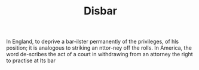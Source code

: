 ---
title: Disbar
letter: D
permalink: "/definitions/bld-disbar.html"
body: In England, to deprive a bar-ilster permanently of the privileges, of hls position;
  it is analogous to striking an nttor-ney off the rolls. In America, the word de-scribes
  the act of a court in withdrawing from an attorney the right to practise at Its
  bar
published_at: '2018-07-07'
source: Black's Law Dictionary 2nd Ed (1910)
layout: post
---